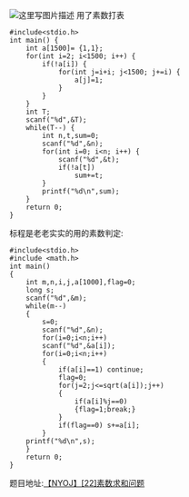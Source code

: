 ![这里写图片描述](http://img.blog.csdn.net/20160119214708899)
用了素数打表
```
#include<stdio.h>
int main() {
	int a[1500]= {1,1};
	for(int i=2; i<1500; i++) {
		if(!a[i]) {
			for(int j=i+i; j<1500; j+=i) {
				a[j]=1;
			}
		}
	}
	int T;
	scanf("%d",&T);
	while(T--) {
		int n,t,sum=0;
		scanf("%d",&n);
		for(int i=0; i<n; i++) {
			scanf("%d",&t);
			if(!a[t])
				sum+=t;
		}
		printf("%d\n",sum);
	}
	return 0;
}

```
标程是老老实实的用的素数判定:
```
#include<stdio.h>
#include <math.h>
int main()
{
	int m,n,i,j,a[1000],flag=0;
	long s;
	scanf("%d",&m);
	while(m--)
	{
		s=0;
		scanf("%d",&n);
		for(i=0;i<n;i++)
		scanf("%d",&a[i]);
		for(i=0;i<n;i++)
		{
			if(a[i]==1)	continue;
			flag=0;
			for(j=2;j<=sqrt(a[i]);j++)
			{
				if(a[i]%j==0)
				{flag=1;break;}			
			}
			if(flag==0)	s+=a[i];
		}
	printf("%d\n",s);
	}
	return 0;
}        
```
题目地址:[【NYOJ】[22]素数求和问题](http://acm.nyist.net/JudgeOnline/problem.php?pid=22)
